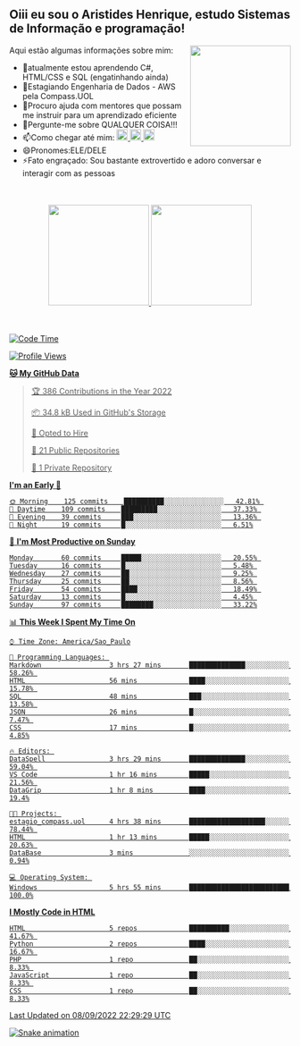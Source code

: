 ## Oiii eu sou o Aristides Henrique, estudo Sistemas de Informação e programação!

<div >
Aqui estão algumas informações sobre mim:<img align="right" height="180em" src="https://user-images.githubusercontent.com/97318481/177042589-45d62122-82a9-4a32-b3a7-87b322825b2f.png">
</div>

- 🌱atualmente estou aprendendo C#, HTML/CSS e SQL (engatinhando ainda)
- 👯Estagiando Engenharia de Dados - AWS pela Compass.UOL
- 🤔Procuro ajuda com mentores que possam me instruir para um aprendizado eficiente
- 💬Pergunte-me sobre QUALQUER COISA!!!
- 📫Como chegar até mim:
  <a href="https://www.instagram.com/aryhenry/" target="_blank">
  <img src="https://img.shields.io/badge/-Instagram-%23E4405F?style=for-the-badge&logo=instagram&logoColor=black" height="20px">
  </a>
  <a href="https://www.linkedin.com/in/aristides-henrique/" target="_blank">
  <img src="https://img.shields.io/badge/-LinkedIn-%230077B5?style=for-the-badge&logo=linkedin&logoColor=black" height="20px">
  </a> 
  <a href="mailto:arihenriqueuna@gmail.com">
  <img src="https://img.shields.io/badge/-Gmail-%23333?style=for-the-badge&logo=gmail&logoColor=white" height="20px">
  </a>
- 😄Pronomes:ELE/DELE
- ⚡Fato engraçado: Sou bastante extrovertido e adoro conversar e interagir com as pessoas
<br/>
<br/>
<div align="center">
  <a href="https://github.com/arihenrique">
  <img height="180em" src="https://github-readme-stats.vercel.app/api?username=arihenrique&show_icons=true&theme=dracula&include_all_commits=true&count_private=true"/>
  <img height="180em" src="https://github-readme-stats.vercel.app/api/top-langs/?username=arihenrique&layout=compact&langs_count=7&theme=dracula"/>
</div><br/><br/>

<!--START_SECTION:waka-->
![Code Time](http://img.shields.io/badge/Code%20Time-90%20hrs%209%20mins-blue)

![Profile Views](http://img.shields.io/badge/Profile%20Views-42-blue)

**🐱 My GitHub Data** 

> 🏆 386 Contributions in the Year 2022
 > 
> 📦 34.8 kB Used in GitHub's Storage 
 > 
> 💼 Opted to Hire
 > 
> 📜 21 Public Repositories 
 > 
> 🔑 1 Private Repository 
 > 
**I'm an Early 🐤** 

```text
🌞 Morning    125 commits    ██████████░░░░░░░░░░░░░░░   42.81% 
🌇 Daytime    109 commits    █████████░░░░░░░░░░░░░░░░   37.33% 
🌃 Evening    39 commits     ███░░░░░░░░░░░░░░░░░░░░░░   13.36% 
🌙 Night      19 commits     █░░░░░░░░░░░░░░░░░░░░░░░░   6.51%

```
📅 **I'm Most Productive on Sunday** 

```text
Monday       60 commits     █████░░░░░░░░░░░░░░░░░░░░   20.55% 
Tuesday      16 commits     █░░░░░░░░░░░░░░░░░░░░░░░░   5.48% 
Wednesday    27 commits     ██░░░░░░░░░░░░░░░░░░░░░░░   9.25% 
Thursday     25 commits     ██░░░░░░░░░░░░░░░░░░░░░░░   8.56% 
Friday       54 commits     ████░░░░░░░░░░░░░░░░░░░░░   18.49% 
Saturday     13 commits     █░░░░░░░░░░░░░░░░░░░░░░░░   4.45% 
Sunday       97 commits     ████████░░░░░░░░░░░░░░░░░   33.22%

```


📊 **This Week I Spent My Time On** 

```text
⌚︎ Time Zone: America/Sao_Paulo

💬 Programming Languages: 
Markdown                 3 hrs 27 mins       ██████████████░░░░░░░░░░░   58.26% 
HTML                     56 mins             ████░░░░░░░░░░░░░░░░░░░░░   15.78% 
SQL                      48 mins             ███░░░░░░░░░░░░░░░░░░░░░░   13.58% 
JSON                     26 mins             █░░░░░░░░░░░░░░░░░░░░░░░░   7.47% 
CSS                      17 mins             █░░░░░░░░░░░░░░░░░░░░░░░░   4.85%

🔥 Editors: 
DataSpell                3 hrs 29 mins       ██████████████░░░░░░░░░░░   59.04% 
VS Code                  1 hr 16 mins        █████░░░░░░░░░░░░░░░░░░░░   21.56% 
DataGrip                 1 hr 8 mins         ████░░░░░░░░░░░░░░░░░░░░░   19.4%

🐱‍💻 Projects: 
estagio_compass.uol      4 hrs 38 mins       ███████████████████░░░░░░   78.44% 
HTML                     1 hr 13 mins        █████░░░░░░░░░░░░░░░░░░░░   20.63% 
DataBase                 3 mins              ░░░░░░░░░░░░░░░░░░░░░░░░░   0.94%

💻 Operating System: 
Windows                  5 hrs 55 mins       █████████████████████████   100.0%

```

**I Mostly Code in HTML** 

```text
HTML                     5 repos             ██████████░░░░░░░░░░░░░░░   41.67% 
Python                   2 repos             ████░░░░░░░░░░░░░░░░░░░░░   16.67% 
PHP                      1 repo              ██░░░░░░░░░░░░░░░░░░░░░░░   8.33% 
JavaScript               1 repo              ██░░░░░░░░░░░░░░░░░░░░░░░   8.33% 
CSS                      1 repo              ██░░░░░░░░░░░░░░░░░░░░░░░   8.33%

```



 Last Updated on 08/09/2022 22:29:29 UTC
<!--END_SECTION:waka-->

![Snake animation](https://github.com/arihenrique/arihenrique/blob/output/github-contribution-grid-snake.svg)

